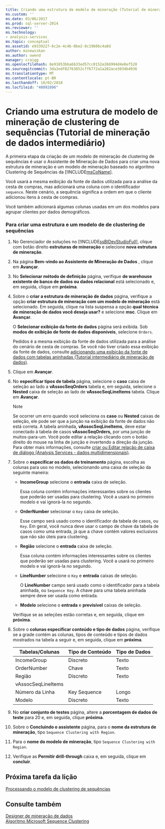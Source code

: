 ```yaml
---
title: Criando uma estrutura de modelo de mineração (Tutorial de mineração de dados intermediário) Clustering de sequência | Microsoft Docs
ms.custom: ''
ms.date: 03/06/2017
ms.prod: sql-server-2014
ms.reviewer: ''
ms.technology:
- analysis-services
ms.topic: conceptual
ms.assetid: e9339227-6c2e-4c4b-8be2-8c1960bc4a8d
author: minewiskan
ms.author: owend
manager: craigg
ms.openlocfilehash: 8e91853bba6b33ed57cc0152e266994d4e0ef528
ms.sourcegitcommit: 3da2edf82763852cff6772a1a282ace3034b4936
ms.translationtype: MT
ms.contentlocale: pt-BR
ms.lasthandoff: 10/02/2018
ms.locfileid: "48092896"
---
```

# <a name="creating-a-sequence-clustering-mining-model-structure-intermediate-data-mining-tutorial"></a>Criando uma estrutura de modelo de mineração de clustering de sequências (Tutorial de mineração de dados intermediário)
  A primeira etapa da criação de um modelo de mineração de clustering de sequências é usar o Assistente de Mineração de Dados para criar uma nova estrutura de mineração e um modelo de mineração baseado no algoritmo Clustering de Sequências da [!INCLUDE[msCoName](../includes/msconame-md.md)].  
  
 Você usará a mesma exibição da fonte de dados utilizada para a análise da cesta de compras, mas adicionará uma coluna com o identificador `sequence`. Neste cenário, a sequência significa a ordem em que o cliente adicionou itens à cesta de compras.  
  
 Você também adicionará algumas colunas usadas em um dos modelos para agrupar clientes por dados demográficos.  
  
### <a name="to-create-a-sequence-clustering-structure-and-model"></a>Para criar uma estrutura e um modelo de de clustering de sequências  
  
1.  No Gerenciador de soluções no [!INCLUDE[ssBIDevStudioFull](../includes/ssbidevstudiofull-md.md)], clique com botão direito **estruturas de mineração** e selecione **nova estrutura de mineração**.  
  
2.  Na página **Bem-vindo ao Assistente de Mineração de Dados** , clique em **Avançar**.  
  
3.  No **Selecionar método de definição** página, verifique **de warehouse existente de banco de dados ou dados relacional** está selecionado e, em seguida, clique em **próxima**.  
  
4.  Sobre o **criar a estrutura de mineração de dados** página, verifique a opção **criar estrutura de mineração com um modelo de mineração** está selecionado. Em seguida, clique na lista suspensa a opção **qual técnica de mineração de dados você deseja usar?** e selecione **msc**. Clique em **Avançar**.  
  
     O **Selecionar exibição da fonte de dados** página será exibida. Sob **modos de exibição de fonte de dados disponíveis**, selecione `Orders`.  
  
     Pedidos é a mesma exibição da fonte de dados utilizada para a análise do cenário de cesta de compras. Se você não tiver criado essa exibição da fonte de dados, consulte [adicionando uma exibição da fonte de dados com tabelas aninhadas &#40;Tutorial intermediário de mineração de dados&#41;](../../2014/tutorials/adding-a-data-source-view-with-nested-tables-intermediate-data-mining-tutorial.md).  
  
5.  Clique em **Avançar**.  
  
6.  No **especificar tipos de tabela** página, selecione o **caso** caixa de seleção ao lado a **vAssocSeqOrders** tabela e, em seguida, selecione o **Nested** caixa de seleção ao lado de **vAssocSeqLineItems** tabela. Clique em **Avançar**.  
  
    > [!NOTE]  
    >  Se ocorrer um erro quando você seleciona os **caso** ou **Nested** caixas de seleção, ele pode ser que a junção na exibição da fonte de dados não está correta. A tabela aninhada, **vAssocSeqLineItems**, deve estar conectado à tabela de casos **vAssocSeqOrders,** por uma junção de muitos-para-um. Você pode editar a relação clicando com o botão direito do mouse na linha de junção e invertendo a direção da junção. Para obter mais informações, consulte [criar ou Editar relação de caixa de diálogo &#40;Analysis Services - dados multidimensionais&#41;](../../2014/analysis-services/create-or-edit-relationship-dialog-box-analysis-services-multidimensional-data.md).  
  
7.  Sobre o **especificar os dados de treinamento** página, escolha as colunas para uso no modelo, selecionando uma caixa de seleção da seguinte maneira:  
  
    -   **IncomeGroup** selecione o **entrada** caixa de seleção.  
  
         Essa coluna contém informações interessantes sobre os clientes que poderão ser usadas para clustering. Você a usará no primeiro modelo e vai ignorá-la no segundo.  
  
    -   **OrderNumber** selecionar o `Key` caixa de seleção.  
  
         Esse campo será usado como o identificador da tabela de casos, ou `Key`. Em geral, você nunca deve usar o campo de chave da tabela de casos como uma entrada, já que a chave contém valores exclusivos que não são úteis para clustering.  
  
    -   **Região** selecione o **entrada** caixa de seleção.  
  
         Essa coluna contém informações interessantes sobre os clientes que poderão ser usadas para clustering. Você a usará no primeiro modelo e vai ignorá-la no segundo.  
  
    -   **LineNumber** selecione o `Key` e **entrada** caixas de seleção.  
  
         O **LineNumber** campo será usado como o identificador para a tabela aninhada, ou `Sequence Key`. A chave para uma tabela aninhada sempre deve ser usada como entrada.  
  
    -   **Modelo** selecione o **entrada** e **previsível** caixas de seleção.  
  
     Verifique se as seleções estão corretas e, em seguida, clique em **próxima**.  
  
8.  Sobre o **colunas especificar conteúdo e tipo de dados** página, verifique se a grade contém as colunas, tipos de conteúdo e tipos de dados mostrados na tabela a seguir e, em seguida, clique em **próxima**.  
  
    |Tabelas/Colunas|Tipo de Conteúdo|Tipo de Dados|  
    |---------------------|------------------|---------------|  
    |IncomeGroup|Discreto|Texto|  
    |OrderNumber|Chave|Texto|  
    |Região|Discreto|Texto|  
    |vAssocSeqLineItems|||  
    |Número da Linha|Key Sequence|Longo|  
    |Modelo|Discreto|Texto|  
  
9. No **criar conjunto de testes** página, altere a **porcentagem de dados de teste** para 20 e, em seguida, clique **próxima**.  
  
10. Sobre o **Concluindo o assistente** página, para o **nome da estrutura de mineração**, tipo `Sequence Clustering with Region`.  
  
11. Para o **nome do modelo de mineração**, tipo `Sequence Clustering with Region`.  
  
12. Verifique as **Permitir drill-through** caixa e, em seguida, clique em **concluir**.  
  
## <a name="next-task-in-lesson"></a>Próxima tarefa da lição  
 [Processando o modelo de clustering de sequências](../../2014/tutorials/processing-the-sequence-clustering-model.md)  
  
## <a name="see-also"></a>Consulte também  
 [Designer de mineração de dados](../../2014/analysis-services/data-mining/data-mining-designer.md)   
 [Algoritmo Microsoft Sequence Clustering](../../2014/analysis-services/data-mining/microsoft-sequence-clustering-algorithm.md)  
  
  
